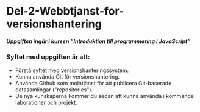 # Del-2-Webbtjanst-for-versionshantering
##### Uppgiften ingår i kursen ”Introduktion till programmering i JavaScript”

### Syftet med uppgiften är att:
* Förstå syftet med versionshanteringssystem.
* Kunna använda Git för versionshantering.
* Använda Github som molntjänst för att publicera Git-baserade datasamlingar ("repositories").
* De nya kunskaperna kommer du sedan att kunna använda i kommande laborationer och projekt.
